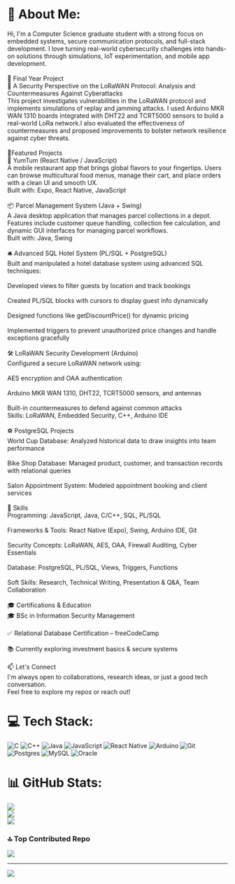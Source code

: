 # 💫 About Me:
Hi, I'm a Computer Science graduate student with a strong focus on  embedded systems, secure communication protocols, and full-stack development. I love turning real-world cybersecurity challenges into hands-on solutions through simulations, IoT experimentation, and mobile app development.<br><br>🔐 Final Year Project<br>📡 A Security Perspective on the LoRaWAN Protocol: Analysis and Countermeasures Against Cyberattacks<br>This project investigates vulnerabilities in the LoRaWAN protocol and implements simulations of replay and jamming attacks. I used Arduino MKR WAN 1310 boards integrated with DHT22 and TCRT5000 sensors to build a real-world LoRa network.I also evaluated the effectiveness of countermeasures and proposed improvements to bolster network resilience against cyber threats.<br><br> 🧠Featured Projects<br>📱 YumTum (React Native / JavaScript)<br>A mobile restaurant app that brings global flavors to your fingertips. Users can browse multicultural food menus, manage their cart, and place orders with a clean UI and smooth UX.<br>Built with: Expo, React Native, JavaScript<br><br>📦 Parcel Management System (Java + Swing)<br>A Java desktop application that manages parcel collections in a depot. Features include customer queue handling, collection fee calculation, and dynamic GUI interfaces for managing parcel workflows.<br>Built with: Java, Swing<br><br>🛎️ Advanced SQL Hotel System (PL/SQL + PostgreSQL)<br>Built and manipulated a hotel database system using advanced SQL techniques:<br><br>Developed views to filter guests by location and track bookings<br><br>Created PL/SQL blocks with cursors to display guest info dynamically<br><br>Designed functions like getDiscountPrice() for dynamic pricing<br><br>Implemented triggers to prevent unauthorized price changes and handle exceptions gracefully<br><br>🛠 LoRaWAN Security Development (Arduino)<br>Configured a secure LoRaWAN network using:<br><br>AES encryption and OAA authentication<br><br>Arduino MKR WAN 1310, DHT22, TCRT5000 sensors, and antennas<br><br>Built-in countermeasures to defend against common attacks<br>Skills: LoRaWAN, Embedded Security, C++, Arduino IDE<br><br>⚽ PostgreSQL Projects<br>World Cup Database: Analyzed historical data to draw insights into team performance<br><br>Bike Shop Database: Managed product, customer, and transaction records with relational queries<br><br>Salon Appointment System: Modeled appointment booking and client services<br><br>💼 Skills<br>Programming: JavaScript, Java, C/C++, SQL, PL/SQL<br><br>Frameworks & Tools: React Native (Expo), Swing, Arduino IDE, Git<br><br>Security Concepts: LoRaWAN, AES, OAA, Firewall Auditing, Cyber Essentials<br><br>Database: PostgreSQL, PL/SQL, Views, Triggers, Functions<br><br>Soft Skills: Research, Technical Writing, Presentation & Q&A, Team Collaboration<br><br>🎓 Certifications & Education<br>🎓 BSc in Information Security Management<br><br>✅ Relational Database Certification – freeCodeCamp<br><br>📚 Currently exploring investment basics & secure systems<br><br>📫 Let's Connect<br>I'm always open to collaborations, research ideas, or just a good tech conversation.<br>Feel free to explore my repos or reach out!


# 💻 Tech Stack:
![C](https://img.shields.io/badge/c-%2300599C.svg?style=for-the-badge&logo=c&logoColor=white) ![C++](https://img.shields.io/badge/c++-%2300599C.svg?style=for-the-badge&logo=c%2B%2B&logoColor=white) ![Java](https://img.shields.io/badge/java-%23ED8B00.svg?style=for-the-badge&logo=openjdk&logoColor=white) ![JavaScript](https://img.shields.io/badge/javascript-%23323330.svg?style=for-the-badge&logo=javascript&logoColor=%23F7DF1E) ![React Native](https://img.shields.io/badge/react_native-%2320232a.svg?style=for-the-badge&logo=react&logoColor=%2361DAFB) ![Arduino](https://img.shields.io/badge/-Arduino-00979D?style=for-the-badge&logo=Arduino&logoColor=white) ![Git](https://img.shields.io/badge/git-%23F05033.svg?style=for-the-badge&logo=git&logoColor=white) ![Postgres](https://img.shields.io/badge/postgres-%23316192.svg?style=for-the-badge&logo=postgresql&logoColor=white) ![MySQL](https://img.shields.io/badge/mysql-4479A1.svg?style=for-the-badge&logo=mysql&logoColor=white) ![Oracle](https://img.shields.io/badge/Oracle-F80000?style=for-the-badge&logo=oracle&logoColor=white)
# 📊 GitHub Stats:
![](https://github-readme-stats.vercel.app/api?username=iStefan20&theme=dark&hide_border=false&include_all_commits=false&count_private=false)<br/>
![](https://nirzak-streak-stats.vercel.app/?user=iStefan20&theme=dark&hide_border=false)<br/>
![](https://github-readme-stats.vercel.app/api/top-langs/?username=iStefan20&theme=dark&hide_border=false&include_all_commits=false&count_private=false&layout=compact)

### 🔝 Top Contributed Repo
![](https://github-contributor-stats.vercel.app/api?username=iStefan20&limit=5&theme=dark&combine_all_yearly_contributions=true)

---
[![](https://visitcount.itsvg.in/api?id=iStefan20&icon=0&color=0)](https://visitcount.itsvg.in)

<!-- Proudly created with GPRM ( https://gprm.itsvg.in ) -->
